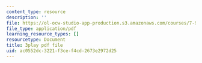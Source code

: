 ```yaml
---
content_type: resource
description: ''
file: https://ol-ocw-studio-app-production.s3.amazonaws.com/courses/7-91j-foundations-of-computational-and-systems-biology-spring-2014/ac0552dc3221f3cef4cd2673e2972d25_RBPcKbEvK3U.pdf
file_type: application/pdf
learning_resource_types: []
resourcetype: Document
title: 3play pdf file
uid: ac0552dc-3221-f3ce-f4cd-2673e2972d25
---
```

